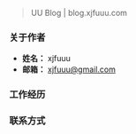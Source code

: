 > UU Blog \| blog.xjfuuu.com


### 关于作者
- **姓名：** xjfuuu
- **邮箱：** xjfuuu@gmail.com

### 工作经历


### 联系方式


